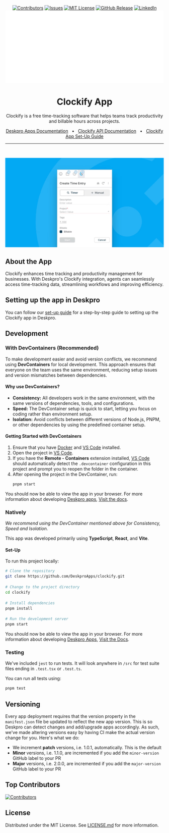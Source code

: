 <div align='center'>
  <a target='_blank' href=''><img src='https://img.shields.io/github/contributors/deskproapps/clockify.svg?style=for-the-badge' alt='Contributors' /></a>
  <a target='_blank' href='https://github.com/deskproapps/clockify/issues'><img src='https://img.shields.io/github/issues/deskproapps/clockify.svg?style=for-the-badge' alt='Issues' /></a>
  <a target='_blank' href='https://github.com/deskproapps/clockify/blob/master/LICENSE.md'><img src='https://img.shields.io/github/license/deskproapps/clockify.svg?style=for-the-badge' alt='MIT License' /></a>
  <a target='_blank' href='https://github.com/deskproapps/clockify/releases'><img src='https://img.shields.io/github/v/release/deskproapps/clockify?style=for-the-badge' alt='GitHub Release' /></a>
  <a target='_blank' href='https://www.linkedin.com/company/deskpro'><img src='https://img.shields.io/badge/-LinkedIn-black.svg?style=for-the-badge&logo=linkedin&colorB=555' alt='LinkedIn' /></a>
  <img src='readme.svg' />
</div>

<div align='center'>
  <h1>Clockify App</h1>
  <p>Clockify is a free time-tracking software that helps teams track productivity and billable hours across projects.</p>
  <a href='https://support.deskpro.com/ga/guides/developers/anatomy-of-an-app' target='_blank'>Deskpro Apps Documentation</a>
  <span>&nbsp;&nbsp;•&nbsp;&nbsp;</span>
  <a href='https://docs.clockify.me' target='_blank'>Clockify API Documentation</a>
  <span>&nbsp;&nbsp;•&nbsp;&nbsp;</span>
  <a href='./SETUP.md' target='_blank'>Clockify App Set-Up Guide</a>
  <br />
  <hr />
  <br />
</div>

![screenshot of the Clockify App](./docs/readme/app-screenshot.png)

## **About the App**
Clockify enhances time tracking and productivity management for businesses. With Deskpro's Clockify integration, agents can seamlessly access time-tracking data, streamlining workflows and improving efficiency.

## **Setting up the app in Deskpro**
You can follow our [set-up guide](./SETUP.md) for a step-by-step guide to setting up the Clockify app in Deskpro.

## Development

### With DevContainers (Recommended)
To make development easier and avoid version conflicts, we recommend using **DevContainers** for local development. This approach ensures that everyone on the team uses the same environment, reducing setup issues and version mismatches between dependencies.

#### Why use DevContainers?
- **Consistency:** All developers work in the same environment, with the same versions of dependencies, tools, and configurations.
- **Speed:** The DevContainer setup is quick to start, letting you focus on coding rather than environment setup.
- **Isolation:** Avoid conflicts between different versions of Node.js, PNPM, or other dependencies by using the predefined container setup.

#### Getting Started with DevContainers
1. Ensure that you have [Docker](https://www.docker.com/get-started) and [VS Code](https://code.visualstudio.com/) installed.
2. Open the project in [VS Code](https://code.visualstudio.com/).
3. If you have the **Remote - Containers** extension installed, [VS Code](https://code.visualstudio.com/) should automatically detect the `.devcontainer` configuration in this project and prompt you to reopen the folder in the container.
4. After opening the project in the DevContainer, run:
   ```bash
   pnpm start
   ```

You should now be able to view the app in your browser. For more information about developing [Deskpro apps](https://www.deskpro.com/apps), [Visit the docs](https://support.deskpro.com/ga/guides/developers/anatomy-of-an-app).

### Natively
_We recommend using the DevContainer mentioned above for Consistency, Speed and Isolation._

This app was developed primarily using **TypeScript**, **React**, and **Vite**.

#### Set-Up
To run this project locally:

 ```bash
# Clone the repository
git clone https://github.com/DeskproApps/clockify.git

# Change to the project directory
cd clockify

# Install dependencies
pnpm install

# Run the development server
pnpm start
```

You should now be able to view the app in your browser. For more information about developing [Deskpro Apps](https://www.deskpro.com/apps), [Visit the Docs](https://support.deskpro.com/ga/guides/developers/anatomy-of-an-app).

### Testing
We've included `jest` to run tests. It will look anywhere in `/src` for test suite files ending in `.test.tsx` or `.test.ts`.

You can run all tests using:

```bash
pnpm test
```

## Versioning
Every app deployment requires that the version property in the `manifest.json` file be updated to reflect the new app version. This is so Deskpro can detect changes and add/upgrade apps accordingly. As such, we've made altering versions easy by having CI make the actual version change for you. Here's what we do:

* We increment **patch** versions, i.e. 1.0.1, automatically. This is the default
* **Minor** versions, i.e. 1.1.0, are incremented if you add the `minor-version` GitHub label to your PR
* **Major** versions, i.e. 2.0.0, are incremented if you add the `major-version` GitHub label to your PR

## Top Contributors
[![Contributors](https://contrib.rocks/image?repo=deskproapps/clockify)](https://github.com/deskproapps/clockify/graphs/contributors)


## License
Distributed under the MIT License. See [LICENSE.md](LICENSE.md) for more information.
